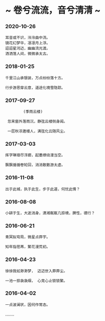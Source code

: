 # ~ 卷兮流流，音兮清清 ~ 

### 2020-10-26

```
耳音或不识，泠泠曲中流。
镜花幻梦华，凛凛月上浮。
迢迢星河迈，幽幽流光渡。
洒洒落人间，微微承太古。
```
### 2018-01-25

```
千里江山承银装，万点纷纷落十方。

行步游思穿云意，道途化境雪隐踪。
```



###  2017-09-27 

```
        (季雨云楼)

 忽来窗外落雨沉，静弦云楼侧身闻。
  
 一层秋凉邀楼人，满弦化云随风尘。

 ```


### 2017-03-03

``` 
挥字琳琅尽浮廊，起墨缭绕漫当空。

飘飘循循卷轮回，消消散散游太虚。
```


### 2016-11-08

```
出于此城，执于此生，步于此道，何忧此情？
```


### 2016-08-08

```
小耕于生，大逝消身，潇湘粼粼几掠境，脾性，德行？
```


### 2016-06-21

```
青冥拟穹局，微星点莽宇。

知年指荏苒，繁花漫荒初。
```


### 2016-04-23

```
徐徐我如渺渺梦， 迈迈世入莽莽尘。

一池一掠袅袅烟， 心竞心止锁锁繁。
```



### 2016-04-02

```
一点波澜状，因何作常态。
```

.......
